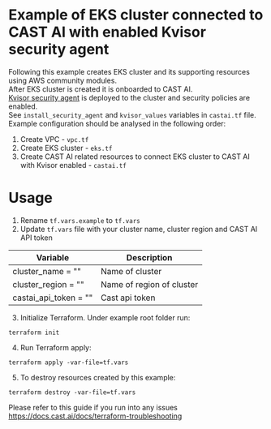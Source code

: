 # Example of EKS cluster connected to CAST AI with enabled Kvisor security agent
Following this example creates EKS cluster and its supporting resources using AWS community modules.\
After EKS cluster is created it is onboarded to CAST AI.\
[Kvisor security agent](https://docs.cast.ai/docs/kvisor) is deployed to the cluster and security policies are enabled.\
See `install_security_agent` and `kvisor_values` variables in `castai.tf` file.\
Example configuration should be analysed in the following order:
1. Create VPC - `vpc.tf`
2. Create EKS cluster - `eks.tf`
3. Create CAST AI related resources to connect EKS cluster to CAST AI with Kvisor enabled - `castai.tf`

# Usage
1. Rename `tf.vars.example` to `tf.vars`
2. Update `tf.vars` file with your cluster name, cluster region and CAST AI API token

| Variable | Description |
| --- | --- |
| cluster_name                = "" | Name of cluster |
| cluster_region              = "" | Name of region of cluster |
| castai_api_token            = "" | Cast api token |

3. Initialize Terraform. Under example root folder run:
```
terraform init
```
4. Run Terraform apply:
```
terraform apply -var-file=tf.vars
```
5. To destroy resources created by this example:
```
terraform destroy -var-file=tf.vars
```

Please refer to this guide if you run into any issues https://docs.cast.ai/docs/terraform-troubleshooting

